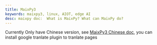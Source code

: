 ```yaml
---
title: MaixPy3
keywords: maixpy3, linux, AIOT, edge AI
desc: maixpy doc:  What is MaixPy? What can MaixPy do?
---
```



Currently Only have Chinese version, see [MaixPy3 Chinese doc](/soft/maixpy3/zh/), you can install google tranlate plugin to tranlate pages




